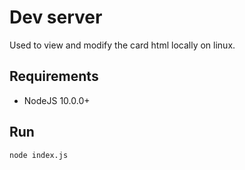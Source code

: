 # Dev server

Used to view and modify the card html locally on linux.

## Requirements

- NodeJS 10.0.0+

## Run

`node index.js`
